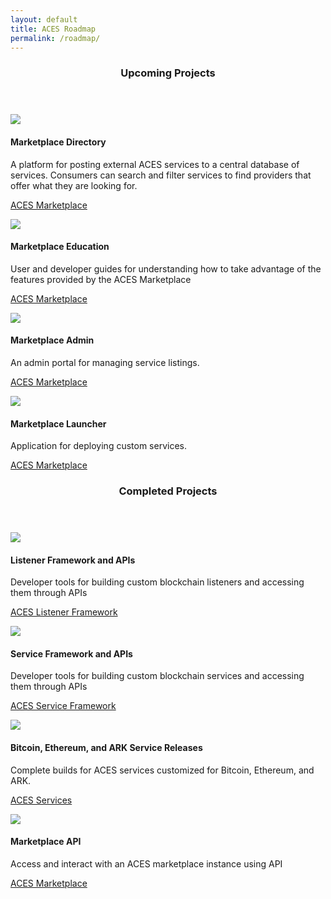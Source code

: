 ```yaml
---
layout: default
title: ACES Roadmap
permalink: /roadmap/
---
```




<div class="index-features" data-scroll>
    <div class="container">
        <header>
            <h3>Upcoming Projects</h3>
        </header>
        <section class="features">
            <div class="row">
                <div class="col-md-12 feature">
                    <img src="../assets/images/ark-block-logo.png" class="icon" />
                    <section>
                        <h4>
                            Marketplace Directory
                        </h4>
                        <p>
                            A platform for posting external ACES services to a central database of services. Consumers can search and filter services to find providers that offer what they are looking for. 
                        </p>
                        <p>
                            <a href="https://github.com/ark-aces">ACES Marketplace</a>
                        </p>
                    </section>
                </div>
                <div class="col-md-12 feature">
                    <img src="../assets/images/ark-block-logo.png" class="icon" />
                    <section>
                        <h4>
                            Marketplace Education 
                        </h4>
                        <p>
                            User and developer guides for understanding how to take advantage of the features provided by the ACES Marketplace
                        </p>
                        <p>
                            <a href="https://github.com/ark-aces">ACES Marketplace</a>
                        </p>
                    </section>
                </div>
            </div>
            <div class="row">
                <div class="col-md-12 feature">
                    <img src="../assets/images/ark-block-logo.png" class="icon" />
                    <section>
                        <h4>
                            Marketplace Admin
                        </h4>
                        <p>
                            An admin portal for managing service listings.
                        </p>
                        <p>
                            <a href="https://github.com/ark-aces">ACES Marketplace</a>
                        </p>
                    </section>
                </div>
                <div class="col-md-12 feature">
                    <img src="../assets/images/ark-block-logo.png" class="icon" />
                    <section>
                        <h4>
                            Marketplace Launcher 
                        </h4>
                        <p>
                            Application for deploying custom services. 
                        </p>
                        <p>
                            <a href="https://github.com/ark-aces">ACES Marketplace</a>
                        </p>
                    </section>
                </div>
            </div>
        </section>
    </div>
</div>
<div class="index-features" data-scroll>
    <div class="container">
        <header>
            <h3>Completed Projects</h3>
        </header>
        <section class="features">
            <div class="row">
                <div class="col-md-12 feature">
                    <img src="../assets/images/ark-block-logo.png" class="icon" />
                    <section>
                        <h4>
                            Listener Framework and APIs
                        </h4>
                        <p>
                            Developer tools for building custom blockchain listeners and accessing them through APIs
                        </p>
                        <p>
                            <a href="https://github.com/ark-aces">ACES Listener Framework</a>
                        </p>
                    </section>
                </div>
                <div class="col-md-12 feature">
                    <img src="../assets/images/ark-block-logo.png" class="icon" />
                    <section>
                        <h4>
                            Service Framework and APIs
                        </h4>
                        <p>
                            Developer tools for building custom blockchain services and accessing them through APIs
                        </p>
                        <p>
                            <a href="https://github.com/ark-aces">ACES Service Framework</a>
                        </p>
                    </section>
                </div>
            </div>
            <div class="row">
                <div class="col-md-12 feature">
                    <img src="../assets/images/ark-block-logo.png" class="icon" />
                    <section>
                        <h4>
                            Bitcoin, Ethereum, and ARK Service Releases
                        </h4>
                        <p>
                            Complete builds for ACES services customized for Bitcoin, Ethereum, and ARK.
                        </p>
                        <p>
                            <a href="https://github.com/ark-aces">ACES Services</a>
                        </p>
                    </section>
                </div>
                <div class="col-md-12 feature">
                    <img src="../assets/images/ark-block-logo.png" class="icon" />
                    <section>
                        <h4>
                            Marketplace API 
                        </h4>
                        <p>
                            Access and interact with an ACES marketplace instance using API
                        </p>
                        <p>
                            <a href="https://github.com/ark-aces">ACES Marketplace</a>
                        </p>
                    </section>
                </div>
            </div>
        </section>
    </div>
</div>

